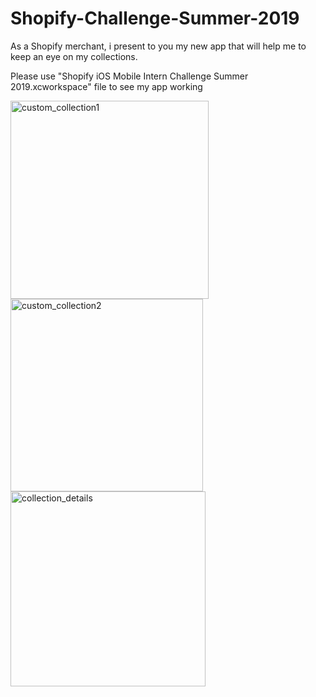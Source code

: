 # Shopify-Challenge-Summer-2019
As a Shopify merchant, i present to you my new app that will help me to keep an eye on my collections.

Please use "Shopify iOS Mobile Intern Challenge Summer 2019.xcworkspace" file to see my app working

<img width="317" alt="custom_collection1" src="https://user-images.githubusercontent.com/19721134/51452866-83d28080-1d0a-11e9-9ea3-3cbd91b3ac72.png"><img width="308" alt="custom_collection2" src="https://user-images.githubusercontent.com/19721134/51452909-aebcd480-1d0a-11e9-878e-df55aeb14678.png"> <img width="312" alt="collection_details" src="https://user-images.githubusercontent.com/19721134/51452927-c7c58580-1d0a-11e9-8caa-a117ebd151a4.png">
